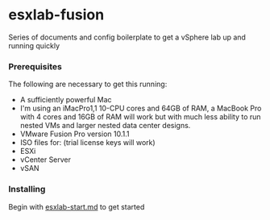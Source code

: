 # esxlab-fusion

Series of documents and config boilerplate to get a vSphere lab up and running quickly

### Prerequisites

The following are necessary to get this running:


- A sufficiently powerful Mac  
 - I'm using an iMacPro1,1 10-CPU cores and 64GB of RAM, a MacBook Pro with 4 cores and 16GB of RAM will work but with much less ability to run nested VMs and larger nested data center designs.
- VMware Fusion Pro version 10.1.1
- ISO files for: (trial license keys will work)
 - ESXi
 - vCenter Server
 - vSAN

### Installing

Begin with [esxlab-start.md](./esxlab-start.md) to get started
